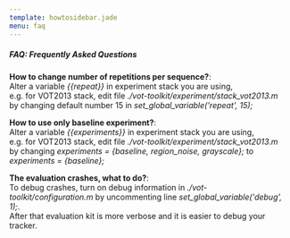```yaml
---
template: howtosidebar.jade
menu: faq
---
```


##### FAQ: Frequently Asked Questions

<b>How to change number of repetitions per sequence?</b>:<br>
Alter a variable <i>{{repeat}}</i> in experiment stack you are using,<br>
e.g. for VOT2013 stack, edit file <i>./vot-toolkit/experiment/stack_vot2013.m</i><br>
by changing default number 15 in <i>set_global_variable('repeat', 15);</i>

<b>How to use only baseline experiment?</b>:<br>
Alter a variable <i>{{experiments}}</i> in experiment stack you are using,<br>
e.g. for VOT2013 stack, edit file <i>./vot-toolkit/experiment/stack_vot2013.m</i><br>
by changing <i>experiments = {baseline, region_noise, grayscale};</i> to <i>experiments = {baseline};</i>

<b>The evaluation crashes, what to do?</b>:<br>
To debug crashes, turn on debug information in <i>./vot-toolkit/configuration.m</i> by uncommenting line <i>set_global_variable('debug', 1);</i>.<br>
After that evaluation kit is more verbose and it is easier to debug your tracker.


